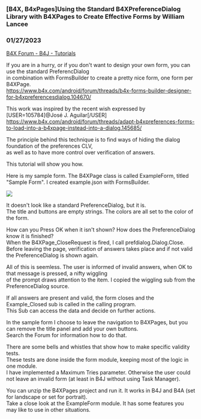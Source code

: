 ### [B4X, B4xPages]Using the Standard B4XPreferenceDialog Library with B4XPages to Create Effective Forms by William Lancee
### 01/27/2023
[B4X Forum - B4J - Tutorials](https://www.b4x.com/android/forum/threads/145731/)

If you are in a hurry, or if you don't want to design your own form, you can use the standard PreferencDialog  
in combination with FormsBuilder to create a pretty nice form, one form per B4XPage.  
<https://www.b4x.com/android/forum/threads/b4x-forms-builder-designer-for-b4xpreferencesdialog.104670/>  
  
This work was inspired by the recent wish expressed by [USER=105784]@José J. Aguilar[/USER]  
<https://www.b4x.com/android/forum/threads/adapt-b4xpreferences-forms-to-load-into-a-b4xpage-instead-into-a-dialog.145685/>  
  
The principle behind this technique is to find ways of hiding the dialog foundation of the preferences CLV,  
as well as to have more control over verification of answers.  
  
This tutorial will show you how.  
  
Here is my sample form. The B4XPage class is called ExampleForm, titled "Sample Form". I created example.json with FormsBuilder.  
  
![](https://www.b4x.com/android/forum/attachments/138547)  
  
It doesn't look like a standard PreferenceDialog, but it is.  
The title and buttons are empty strings. The colors are all set to the color of the form.  
  
How can you Press OK when it isn't shown? How does the PreferenceDialog know it is finished?  
When the B4XPage\_CloseRequest is fired, I call prefdialog.Dialog.Close.  
Before leaving the page, verification of answers takes place and if not valid the PreferenceDialog is shown again.  
  
All of this is seemless. The user is informed of invalid answers, when OK to that message is pressed, a nifty wiggling  
of the prompt draws attention to the item. I copied the wiggling sub from the PreferenceDialog source.  
  
If all answers are present and valid, the form closes and the Example\_Closed sub is called in the calling program.  
This Sub can access the data and decide on further actions.  
  
In the sample form I choose to leave the navigation to B4XPages, but you can remove the title panel and add your own buttons.  
Search the Forum for information how to do that.  
  
There are some bells and whistles that show how to make specific validity tests.  
These tests are done inside the form module, keeping most of the logic in one module.  
I have implemented a Maximum Tries parameter. Otherwise the user could not leave an invalid form (at least in B4J without using Task Manager).  
  
You can unzip the B4XPages project and run it. It works in B4J and B4A (set for landscape or set for portrait).  
Take a close look at the ExampleForm module. It has some features you may like to use in other situations.